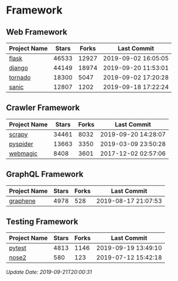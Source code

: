 # Framework

## Web Framework

| Project Name | Stars | Forks | Last Commit |
| ------------ | ----- | ----- | ----------- |
| [flask](https://github.com/pallets/flask) | 46533 | 12927 | 2019-09-02 16:05:05 |
| [django](https://github.com/django/django) | 44149 | 18974 | 2019-09-20 11:53:01 |
| [tornado](https://github.com/tornadoweb/tornado) | 18300 | 5047 | 2019-09-02 17:20:28 |
| [sanic](https://github.com/huge-success/sanic) | 12807 | 1202 | 2019-09-18 17:22:24 |

## Crawler Framework

| Project Name | Stars | Forks | Last Commit |
| ------------ | ----- | ----- | ----------- |
| [scrapy](https://github.com/scrapy/scrapy) | 34461 | 8032 | 2019-09-20 14:28:07 |
| [pyspider](https://github.com/binux/pyspider) | 13663 | 3350 | 2019-03-09 23:50:28 |
| [webmagic](https://github.com/code4craft/webmagic) | 8408 | 3601 | 2017-12-02 02:57:06 |

## GraphQL Framework

| Project Name | Stars | Forks | Last Commit |
| ------------ | ----- | ----- | ----------- |
| [graphene](https://github.com/graphql-python/graphene) | 4978 | 528 | 2019-08-17 21:07:53 |

## Testing Framework

| Project Name | Stars | Forks | Last Commit |
| ------------ | ----- | ----- | ----------- |
| [pytest](https://github.com/pytest-dev/pytest) | 4813 | 1146 | 2019-09-19 13:49:10 |
| [nose2](https://github.com/nose-devs/nose2) | 580 | 123 | 2019-07-12 15:42:18 |

*Update Date: 2019-09-21T20:00:31*